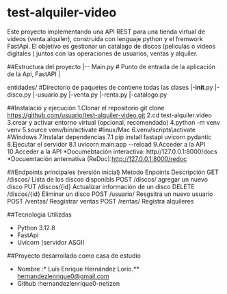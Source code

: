 # test-alquiler-video
Este proyecto implementando una API REST para una tienda virtual de videos (venta.alquiler), construida con lenguaje python y el fremwork FastApi. El objetivo es gestionar un catalago de discos (peliculas o videos digitales ) juntos con las operaciones de usuarios, ventas y alquiler.

##Estructura del proyecto 
|-- Main.py # Punto de entrada de la aplicación de la Api, FastAPI
|

entidades/         #Directorio de paquetes de contiene todas las clases
   |-__init__.py
   |-disco.py
   |-usuario.py
   |-venta.py
   |-renta.py
   |-catalogo.py

##Instalació y ejecución
   1.Clonar el repositorio
     git clone https://github.com/usuario/test-alquiler-video.git
   2.cd test-alquiler.video
   3.crear y activar entorno virtual (opcional, recomendado)
   4.python -m venv venv
   5.source venv/bin/activate #linux/Mac
   6.venv/scripts\activate    #Windows
   7.Instalar dependencias
     7.1 pip install fastapi uvicorn pydantic
   8.Ejecutar el servidor
     8.1 uvicorn main:app --reload
   9.Acceder a la API
   10.Acceder a la API
     *Documebtación interactiva: http//127.0.0.1:8000/docs
     *Docuemtación anternativa (ReDoc):http://127.0.0.1:8000/redoc

  ##Endpoints principales    (versión inicial)
  Metodo       Enpoints       Descripción
  GET          /discos/       Lista de los discos disponibls
  POST         /discos/       agregar un nuevo disco
  PUT          /discos/{id}   Actualizar información de un disco
  DELETE       /discos/{id}   Eliminar un disco
  POST         /usuario/      Resgsitra un nuevo usuario
  POST         /ventas/       Resgistrar ventas
  POST         /rentas/       Registra alquileres

  ##Tecnologia Utilizdas
  * Python 3.12.8
  * FastApi
  * Uvicorn (servidor ASGI)

  ##Proyecto desarrollado como casa de estudio
  * Nombre :* Luis Enrique Hernández Lorío.** <hernandezlenrique0@gmail.com>
  * Github :hernandezlenrique0-netizen
     
   
